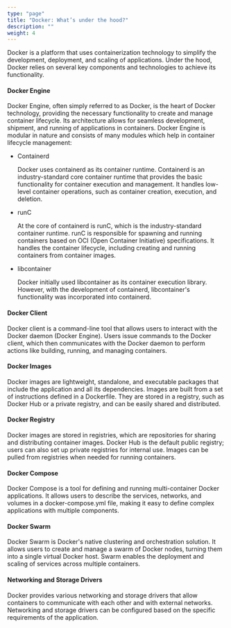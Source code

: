 ```yaml
---
type: "page"
title: "Docker: What’s under the hood?"
description: ""
weight: 4
---
```

Docker is a platform that uses containerization technology to simplify the development, deployment, and scaling of applications. Under the hood, Docker relies on several key components and technologies to achieve its functionality.

#### Docker Engine
Docker Engine, often simply referred to as Docker, is the heart of Docker technology, providing the necessary functionality to create and manage container lifecycle. Its architecture allows for seamless development, shipment, and running of applications in containers. Docker Engine is modular in nature and consists of many modules which help in container lifecycle management:

- Containerd
    
    Docker uses containerd as its container runtime. Containerd is an industry-standard core container runtime that provides the basic functionality for container execution and management. It handles low-level container operations, such as container creation, execution, and deletion.
- runC
    
    At the core of containerd is runC, which is the industry-standard container runtime. runC is responsible for spawning and running containers based on OCI (Open Container Initiative) specifications. It handles the container lifecycle, including creating and running containers from container images.
- libcontainer
    
    Docker initially used libcontainer as its container execution library. However, with the development of containerd, libcontainer's functionality was incorporated into containerd.


#### Docker Client
Docker client is a command-line tool that allows users to interact with the Docker daemon (Docker Engine). Users issue commands to the Docker client, which then communicates with the Docker daemon to perform actions like building, running, and managing containers.

#### Docker Images
Docker images are lightweight, standalone, and executable packages that include the application and all its dependencies. Images are built from a set of instructions defined in a Dockerfile. They are stored in a registry, such as Docker Hub or a private registry, and can be easily shared and distributed.

#### Docker Registry
Docker images are stored in registries, which are repositories for sharing and distributing container images. Docker Hub is the default public registry; users can also set up private registries for internal use. Images can be pulled from registries when needed for running containers.

#### Docker Compose
Docker Compose is a tool for defining and running multi-container Docker applications. It allows users to describe the services, networks, and volumes in a docker-compose.yml file, making it easy to define complex applications with multiple components.

#### Docker Swarm
Docker Swarm is Docker's native clustering and orchestration solution. It allows users to create and manage a swarm of Docker nodes, turning them into a single virtual Docker host. Swarm enables the deployment and scaling of services across multiple containers.

#### Networking and Storage Drivers
Docker provides various networking and storage drivers that allow containers to communicate with each other and with external networks. Networking and storage drivers can be configured based on the specific requirements of the application.